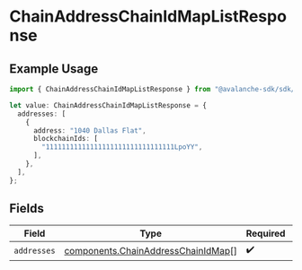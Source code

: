 # ChainAddressChainIdMapListResponse

## Example Usage

```typescript
import { ChainAddressChainIdMapListResponse } from "@avalanche-sdk/sdk/data/models/components";

let value: ChainAddressChainIdMapListResponse = {
  addresses: [
    {
      address: "1040 Dallas Flat",
      blockchainIds: [
        "11111111111111111111111111111111LpoYY",
      ],
    },
  ],
};
```

## Fields

| Field                                                                                    | Type                                                                                     | Required                                                                                 | Description                                                                              |
| ---------------------------------------------------------------------------------------- | ---------------------------------------------------------------------------------------- | ---------------------------------------------------------------------------------------- | ---------------------------------------------------------------------------------------- |
| `addresses`                                                                              | [components.ChainAddressChainIdMap](../../models/components/chainaddresschainidmap.md)[] | :heavy_check_mark:                                                                       | N/A                                                                                      |